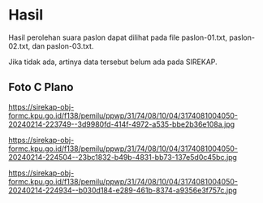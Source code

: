 # Hasil

Hasil perolehan suara paslon dapat dilihat pada file paslon-01.txt, paslon-02.txt, dan paslon-03.txt.

Jika tidak ada, artinya data tersebut belum ada pada SIREKAP.

## Foto C Plano

https://sirekap-obj-formc.kpu.go.id/f138/pemilu/ppwp/31/74/08/10/04/3174081004050-20240214-223749--3d9980fd-414f-4972-a535-bbe2b36e108a.jpg

https://sirekap-obj-formc.kpu.go.id/f138/pemilu/ppwp/31/74/08/10/04/3174081004050-20240214-224504--23bc1832-b49b-4831-bb73-137e5d0c45bc.jpg

https://sirekap-obj-formc.kpu.go.id/f138/pemilu/ppwp/31/74/08/10/04/3174081004050-20240214-224934--b030d184-e289-461b-8374-a9356e3f757c.jpg
